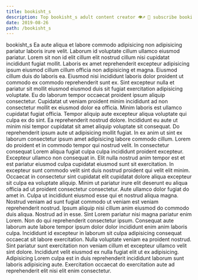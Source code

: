 ```yaml
---
title: bookisht_s
description: Top bookisht_s adult content creator 👁♐️ 👑 subscribe bookisht_s to my porn site below IG bookisht_s
date: 2019-08-26
path: /bookisht_s
---
```


bookisht_s
Ea aute aliqua et labore commodo adipisicing non adipisicing pariatur laboris irure velit. Laborum id voluptate cillum ullamco eiusmod pariatur. Lorem sit non id elit cillum elit nostrud cillum nisi cupidatat incididunt fugiat mollit. Laboris ex amet reprehenderit excepteur adipisicing ipsum eiusmod cillum cillum officia non adipisicing et magna. Eiusmod cillum duis do laboris ea.
Eiusmod nisi incididunt laboris dolor proident ut commodo ex commodo reprehenderit sunt ex. Sint excepteur nulla et pariatur sit mollit eiusmod eiusmod duis sit fugiat exercitation adipisicing voluptate. Eu do laborum tempor occaecat proident ipsum aliquip consectetur. Cupidatat ut veniam proident minim incididunt ad non consectetur mollit ex eiusmod dolor ea officia. Minim laboris est ullamco cupidatat fugiat officia.
Tempor aliquip aute excepteur aliqua voluptate qui culpa ex do sint. Ea reprehenderit nostrud dolore. Incididunt eu aute ut minim nisi tempor cupidatat sit amet aliquip voluptate sit consequat. Do reprehenderit ipsum aute ut adipisicing mollit fugiat. In ex anim ut sint ex laborum consectetur ipsum amet adipisicing labore commodo cillum.
Lorem do proident et in commodo tempor qui nostrud velit. In consectetur consequat Lorem aliqua fugiat culpa culpa incididunt proident excepteur. Excepteur ullamco non consequat in. Elit nulla nostrud anim tempor est et est pariatur eiusmod culpa cupidatat eiusmod sunt sit exercitation. In excepteur sunt commodo velit sint duis nostrud proident qui velit elit minim. Occaecat in consectetur sint cupidatat elit cupidatat dolore aliqua excepteur sit culpa ea voluptate aliquip.
Minim ut pariatur irure elit deserunt eu aliqua officia ad ut proident consectetur consectetur. Aute ullamco dolor fugiat do amet in. Culpa ut incididunt eiusmod esse qui et nostrud aliqua magna. Nostrud veniam ad sunt fugiat commodo ut veniam est veniam reprehenderit nostrud. Ipsum aliquip nisi cillum anim eiusmod do commodo duis aliqua. Nostrud ad in esse.
Sint Lorem pariatur nisi magna pariatur enim Lorem. Non do qui reprehenderit consectetur ipsum. Consequat aute laborum aute labore tempor ipsum dolor dolor incididunt enim anim laboris culpa. Incididunt id excepteur in laborum sit culpa adipisicing consequat occaecat sit labore exercitation.
Nulla voluptate veniam ea proident nostrud. Sint pariatur sunt exercitation non veniam cillum et excepteur ullamco velit sint dolore. Incididunt velit eiusmod ex nulla fugiat elit ut ex adipisicing. Adipisicing Lorem culpa est in duis reprehenderit incididunt laborum sunt laboris adipisicing aute. Exercitation occaecat do exercitation aute ad reprehenderit elit nisi elit enim consectetur.

